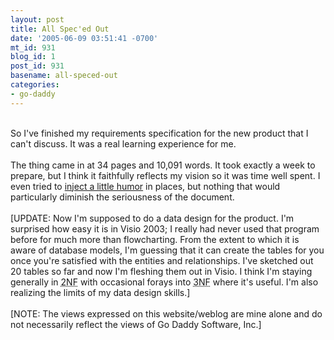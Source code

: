 ```yaml
---
layout: post
title: All Spec'ed Out
date: '2005-06-09 03:51:41 -0700'
mt_id: 931
blog_id: 1
post_id: 931
basename: all-speced-out
categories:
- go-daddy
---
```

<br />So I've finished my requirements specification for the new product that I can't discuss. It was a real learning experience for me.<br /><br />The thing came in at 34 pages and 10,091 words. It took exactly a week to prepare, but I think it faithfully reflects my vision so it was time well spent. I even tried to <a href="http://www.joelonsoftware.com/articles/fog0000000033.html">inject a little humor</a> in places, but nothing that would particularly diminish the seriousness of the document.<br /><br />[UPDATE: Now I'm supposed to do a data design for the product. I'm surprised how easy it is in Visio 2003; I really had never used that program before for much more than flowcharting. From the extent to which it is aware of database models, I'm guessing that it can create the tables for you once you're satisfied with the entities and relationships. I've sketched out 20 tables so far and now I'm fleshing them out in Visio. I think I'm staying generally in <acronym title="Second Normal Form">2NF</acronym> with occasional forays into <acronym title="Third Normal Form">3NF</acronym> where it's useful. I'm also realizing the limits of my data design skills.]<br /><br />[NOTE: The views expressed on this website/weblog are mine alone and do not necessarily reflect the views of Go Daddy Software, Inc.]<br /><br /><br />

